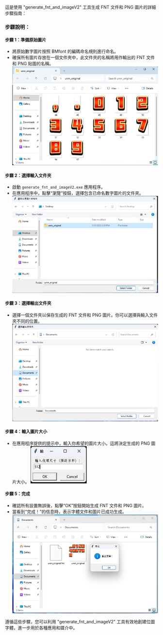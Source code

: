 這是使用 "generate_fnt_and_imageV2" 工具生成 FNT 文件和 PNG 圖片的詳細步驟指南：

### 步驟說明：

#### 步驟 1：準備原始圖片
- 將原始數字圖片按照 BMfont 的編碼命名規則進行命名。
- 確保所有圖片存放在一個文件夾中，此文件夾的名稱將用作輸出的 FNT 文件和 PNG 貼圖的名稱。
![image](https://github.com/xxeye/generate-fnt-tool/blob/main/image/Pasted%20image%2020240521141742.png)
#### 步驟 2：選擇輸入文件夾
- 啟動 `generate_fnt_and_imageV2.exe` 應用程序。
- 在應用程序中，點擊“瀏覽”按鈕，選擇包含已命名數字圖片的文件夾。
![image](https://github.com/xxeye/generate-fnt-tool/blob/main/image/Pasted%20image%2020240521141822.png)
#### 步驟 3：選擇輸出文件夾
- 選擇一個文件夾以保存生成的 FNT 文件和 PNG 圖片。你可以選擇與輸入文件夾不同的位置。
![image](https://github.com/xxeye/generate-fnt-tool/blob/main/image/Pasted%20image%2020240521141841.png)
#### 步驟 4：輸入圖片大小
- 在應用程序提供的提示中，輸入你希望的圖片大小。這將決定生成的 PNG 圖片大小。
![image](https://github.com/xxeye/generate-fnt-tool/blob/main/image/Pasted%20image%2020240521141905.png)
#### 步驟 5：完成
- 確認所有設置無誤後，點擊“OK”按鈕開始生成 FNT 文件和 PNG 圖片。
- 當看到“完成！”的信息時，表示字體文件和圖片已成功生成。
![image](https://github.com/xxeye/generate-fnt-tool/blob/main/image/Pasted%20image%2020240521141954.png)

遵循這些步驟，您可以利用 "generate_fnt_and_imageV2" 工具有效地創建位圖字體，進一步用於各種應用和媒介中。
